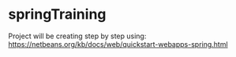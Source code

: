 springTraining
==============

Project will be creating step by step using:
https://netbeans.org/kb/docs/web/quickstart-webapps-spring.html
